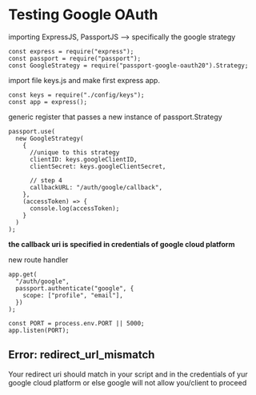 # Testing Google OAuth
importing ExpressJS, PassportJS --> specifically the google strategy
```
const express = require("express");
const passport = require("passport");
const GoogleStrategy = require("passport-google-oauth20").Strategy;
```

import file keys.js and make first express app.
```
const keys = require("./config/keys");
const app = express();
```
generic register that passes a new instance of passport.Strategy
```
passport.use(
  new GoogleStrategy(
    {
      //unique to this strategy
      clientID: keys.googleClientID,
      clientSecret: keys.googleClientSecret,

      // step 4 
      callbackURL: "/auth/google/callback",
    },
    (accessToken) => {
      console.log(accessToken);
    }
  )
);
```
**the callback uri is specified in credentials of google cloud platform**

new route handler
```
app.get(
  "/auth/google",
  passport.authenticate("google", {
    scope: ["profile", "email"],
  })
);

const PORT = process.env.PORT || 5000;
app.listen(PORT);
```


## Error: redirect_url_mismatch
 Your redirect uri should match in your script and in the credentials of yur google cloud platform or else google will not allow you/client to proceed
